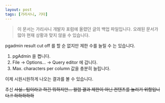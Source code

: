 ```yaml
---
layout: post
tags: [가리사니, 기타]
---
```


> 이 문서는 가리사니 개발자 포럼에 올렸던 글의 백업 파일입니다.
오래된 문서가 많아 현재 상황과 맞지 않을 수 있습니다.


pgadmin result cut off 를 할 순 없지만 제한 수를 늘릴 수 는 있습니다.

1. pgAdmin 을 켭니다.
2. File -> Options... -> Query editor 에 갑니다.
3. Max. characters per column 값을 충분히 늘립니다.

이제 시원시원하게 나오는 결과를 볼 수 있습니다.

추신
~~사실.. 팁이라고 하긴 뭐하지만... 컬럼 결과 제한이 아닌 컨텐츠를 늘리기 위함입니다.!! 하하하하하~~